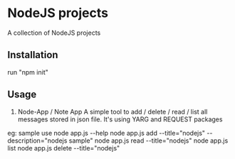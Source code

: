 # NodeJS projects

A collection of NodeJS projects

## Installation

run "npm init"

## Usage
1. Node-App / Note App
A simple tool to add / delete / read / list all messages stored in json file. It's using YARG and REQUEST packages
   
eg: sample use
node app.js --help
node app.js add --title="nodejs" --description="nodejs sample"
node app.js read --title="nodejs" 
node app.js list 
node app.js delete --title="nodejs"


